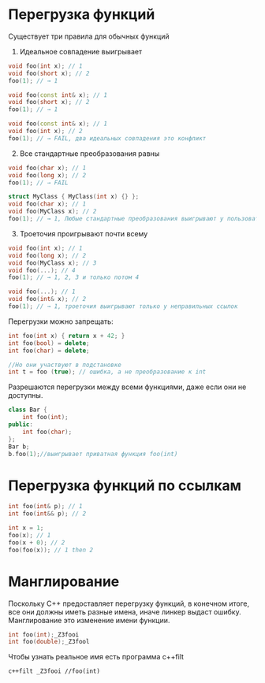 # Перегрузка функций
Существует три правила для обычных функций 
1. Идеальное совпадение выигрывает 
```cpp
void foo(int x); // 1
void foo(short x); // 2
foo(1); // → 1

void foo(const int& x); // 1
void foo(short x); // 2
foo(1); // → 1

void foo(const int& x); // 1
void foo(int x); // 2
foo(1); // → FAIL, два идеальных совпадения это конфликт
```
2. Все стандартные преобразования равны 
```cpp
void foo(char x); // 1
void foo(long x); // 2
foo(1); // → FAIL

struct MyClass { MyClass(int x) {} };
void foo(char x); // 1
void foo(MyClass x); // 2
foo(1); // → 1, Любые стандартные преобразования выигрывают у пользовательских, хоть и у класса есть преобразования int
```
3. Троеточия проигрывают почти всему
```cpp
void foo(int x); // 1
void foo(long x); // 2
void foo(MyClass x); // 3
void foo(...); // 4
foo(1); // → 1, 2, 3 и только потом 4

void foo(...); // 1
void foo(int& x); // 2
foo(1); // → 1, троеточия выигрывают только у неправильных ссылок
```

Перегрузки можно запрещать:

```cpp
int foo(int x) { return x + 42; }
int foo(bool) = delete;
int foo(char) = delete;

//Но они участвуют в подстановке 
int t = foo (true); // ошибка, а не преобразование к int
```

Разрешаются перегрузки между всеми функциями, даже если они не доступны.

```cpp
class Bar {
	int foo(int);
public:
	int foo(char);
};
Bar b;
b.foo(1);//выигрывает приватная функция foo(int)
```

# Перегрузка функций по ссылкам
```cpp
int foo(int& p); // 1
int foo(int&& p); // 2

int x = 1;
foo(x); // 1
foo(x + 0); // 2
foo(foo(x)); // 1 then 2
```

# Манглирование
Поскольку C++ предоставляет перегрузку функций, в конечном итоге, все они должны иметь разные имена, иначе линкер выдаст ошибку. Манглирование это изменение имени функции.

```cpp
int foo(int);_Z3fooi
int foo(double);_Z3fool
```

Чтобы узнать реальное имя есть программа c++filt

```shell
c++filt _Z3fooi //foo(int)
```

